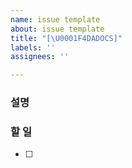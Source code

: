 ```yaml
---
name: issue template
about: issue template
title: "[\U0001F4DADOCS]"
labels: ''
assignees: ''

---
```


### 설명

### 할 일

- [ ]
